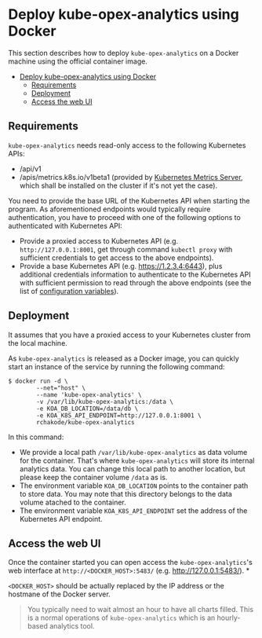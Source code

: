 # Deploy kube-opex-analytics using Docker
This section describes how to deploy `kube-opex-analytics` on a Docker machine using the official container image.

- [Deploy kube-opex-analytics using Docker](#deploy-kube-opex-analytics-using-docker)
  - [Requirements](#requirements)
  - [Deployment](#deployment)
  - [Access the web UI](#access-the-web-ui)

## Requirements
`kube-opex-analytics` needs read-only access to the following Kubernetes APIs:
  * /api/v1
  * /apis/metrics.k8s.io/v1beta1 (provided by [Kubernetes Metrics Server](https://github.com/kubernetes-sigs/metrics-server), which shall be installed on the cluster if it's not yet the case).

You need to provide the base URL of the Kubernetes API when starting the program. 
As aforementioned endpoints would typically require authentication, you have to proceed with one of the following options to authenticated with Kubernetes API:
 * Provide a proxied access to Kubernetes API (e.g. `http://127.0.0.1:8001`, get through command `kubectl proxy` with sufficient credentials to get access to the above endpoints).
 * Provide a base Kubernetes API (e.g. https://1.2.3.4:6443), plus additional credentials information to authenticate to the Kubernetes API with sufficient permission to read through the above endpoints (see the list of [configuration variables](./docs/../configuration-settings.md)). 

## Deployment
It assumes that you have a proxied access to your Kubernetes cluster from the local machine.

As `kube-opex-analytics` is released as a Docker image, you can quickly start an instance of the service by running the following command:

```
$ docker run -d \
        --net="host" \
        --name 'kube-opex-analytics' \
        -v /var/lib/kube-opex-analytics:/data \
        -e KOA_DB_LOCATION=/data/db \
        -e KOA_K8S_API_ENDPOINT=http://127.0.0.1:8001 \
        rchakode/kube-opex-analytics
```

In this command:

 * We provide a local path `/var/lib/kube-opex-analytics` as data volume for the container. That's where `kube-opex-analytics` will store its internal analytics data. You can change this local path to another location, but please keep the container volume `/data` as is.
 * The environment variable `KOA_DB_LOCATION` points to the container path to store data. You may note that this directory belongs to the data volume atached to the container.
 * The environment variable `KOA_K8S_API_ENDPOINT` set the address of the Kubernetes API endpoint.

## Access the web UI
Once the container started you can open access the `kube-opex-analytics`'s web interface at `http://<DOCKER_HOST>:5483/` (e.g. http://127.0.0.1:5483/). *
 
`<DOCKER_HOST>` should be actually replaced by the IP address or the hostmane of the Docker server.

 > You typically need to wait almost an hour to have all charts filled. This is a normal operations of `kube-opex-analytics` which is an hourly-based analytics tool.
